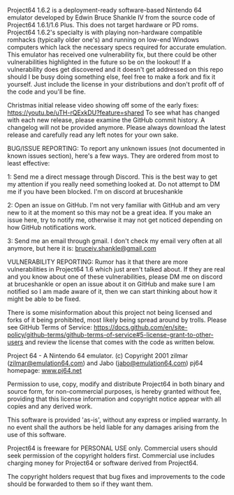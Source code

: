 Project64 1.6.2 is a deployment-ready software-based Nintendo 64 emulator developed by Edwin Bruce Shankle IV from the source code of Project64 1.6.1/1.6 Plus. This does not target hardware or PD roms. Project64 1.6.2's specialty is with playing non-hardware compatible romhacks (typically older one's) and running on low-end Windows computers which lack the necessary specs required for accurate emulation. This emulator has received one vulnerability fix, but there could be other vulnerabilities highlighted in the future so be on the lookout! If a vulnerability does get discovered and it doesn't get addressed on this repo should I be busy doing something else, feel free to make a fork and fix it yourself. Just include the license in your distributions and don't profit off of the code and you'll be fine.


Christmas initial release video showing off some of the early fixes: https://youtu.be/uTH-rQExkDU?feature=shared
To see what has changed with each new release, please examine the GitHub commit history. A changelog will not be provided anymore.
Please always download the latest release and carefully read any left notes for your own sake.

BUG/ISSUE REPORTING: To report any unknown issues (not documented in known issues section), here's a few ways. They are ordered from most to least effective:

1: Send me a direct message through Discord. This is the best way to get my attention if you really need something looked at. Do not attempt to DM me if you have been blocked. I'm on discord at bruceshankle

2: Open an issue on GitHub. I'm not very familiar with GitHub and am very new to it at the moment so this may not be a great idea. If you make an issue here, try to notify me, otherwise it may not get noticed depending on how GitHub notifications work.

3: Send me an email through gmail. I don't check my email very often at all anymore, but here it is: bruceiv.shankle@gmail.com

VULNERABILITY REPORTING: Rumor has it that there are more vulnerabilities in Project64 1.6 which just aren't talked about. If they are real and you know about one of these vulnerabilities, please DM me on discord at bruceshankle or open an issue about it on GitHub and make sure I am notified so I am made aware of it, then we can start thinking about how it might be able to be fixed.

There is some misinformation about this project not being licensed and forks of it being prohibited, most likely being spread around by trolls. Please see GitHub Terms of Service: https://docs.github.com/en/site-policy/github-terms/github-terms-of-service#5-license-grant-to-other-users and review the license that comes with the code as written below.

Project 64 - A Nintendo 64 emulator.
(c) Copyright 2001 zilmar (zilmar@emulation64.com) and Jabo (jabo@emulation64.com)
pj64 homepage: www.pj64.net

Permission to use, copy, modify and distribute Project64 in both binary and
source form, for non-commercial purposes, is hereby granted without fee,
providing that this license information and copyright notice appear with
all copies and any derived work.

This software is provided 'as-is', without any express or implied
warranty. In no event shall the authors be held liable for any damages
arising from the use of this software.

Project64 is freeware for PERSONAL USE only. Commercial users should
seek permission of the copyright holders first. Commercial use includes
charging money for Project64 or software derived from Project64.

The copyright holders request that bug fixes and improvements to the code
should be forwarded to them so if they want them.